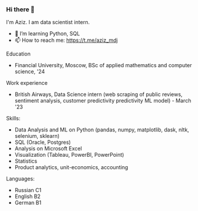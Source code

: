 ### Hi there 👋

I'm Aziz. I am data scientist intern. 
- 🌱 I’m learning Python, SQL
- 📫 How to reach me: https://t.me/aziz_mdj

Education
- Financial University, Moscow, BSc of applied mathematics and computer science, '24 

Work experience
- British Airways, Data Science intern (web scraping of public reviews, sentiment analysis, customer predictivity predictivity ML model) - March '23

Skills:
- Data Analysis and ML on Python (pandas, numpy, matplotlib, dask, nltk, selenium, sklearn)
- SQL (Oracle, Postgres)
- Analysis on Microsoft Excel
- Visualization (Tableau, PowerBI, PowerPoint)
- Statistics
- Product analytics, unit-economics, accounting

Languages:
- Russian C1
- English B2
- German B1

<!--
**azizMamadjon0v/azizMamadjon0v** is a ✨ _special_ ✨ repository because its `README.md` (this file) appears on your GitHub profile.

Here are some ideas to get you started:

-->
